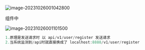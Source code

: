 ![image-20231026001042800](https://ttqblogimg.oss-cn-beijing.aliyuncs.com/image-20231026001042800.png)

组件中

![image-20231026001101500](https://ttqblogimg.oss-cn-beijing.aliyuncs.com/image-20231026001101500.png)

```js
1.原理是发送请求时 以 api/v1/user/register 发送请求  
2.当系统监测到/api时就直接换成了 localhost:8888/v1/user/register
```

